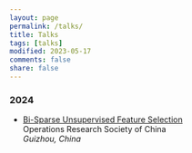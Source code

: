 ```yaml
---
layout: page
permalink: /talks/
title: Talks
tags: [talks]
modified: 2023-05-17 
comments: false
share: false
---
```




### 2024

* <a href="../talks/2024-ORSC.pdf" class="textlink" target="_blank"> Bi-Sparse Unsupervised Feature Selection </a> <br>
Operations Research Society of China <br>
<i>Guizhou, China</i><br>

